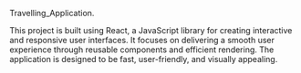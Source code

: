 Travelling_Application.

This project is built using React, a JavaScript library for creating interactive and responsive user interfaces. It focuses on delivering a smooth user experience through reusable components and efficient rendering. The application is designed to be fast, user-friendly, and visually appealing.
